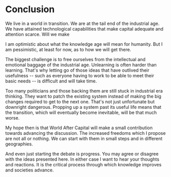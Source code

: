 # Conclusion

We live in a world in transition. We are at the tail end of the industrial age. We have attained technological capabilities that make capital adequate and attention scarce. Will we make 

I am optimistic about what the knowledge age will mean for humanity. But I am pessimistic, at least for now, as to how we will get there.

The biggest challenge is to free ourselves from the intellectual and emotional baggage of the industrial age. Unlearning is often harder than learning. That&apos;s why letting go of those ideas that have outlived their usefulness -- such as everyone having to work to be able to meet their basic needs -- is difficult and will take time.

Too many politicians and those backing them are still stuck in industrial era thinking. They want to patch the existing system instead of making the big changes required to get to the next one. That&apos;s not just unfortunate but downright dangerous. Propping up a system past its useful life means that the transition, which will eventually become inevitable, will be that much worse.

My hope then is that World After Capital will make a small contribution towards advancing the discussion. The increased freedoms which I propose are not all or nothing. We can start with them in small steps and in different geographies. 

And even just starting the debate is progress. You may agree or disagree with the ideas presented here. In either case I want to hear your thoughts and reactions. It is the critical process through which knowledge improves and societies advance. 

